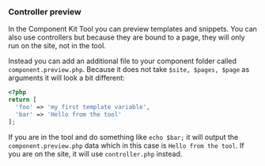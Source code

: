 ### Controller preview

In the Component Kit Tool you can preview templates and snippets. You can also use controllers but because they are bound to a page, they will only run on the site, not in the tool.

Instead you can add an additional file to your component folder called `component.preview.php`. Because it does not take `$site, $pages, $page` as arguments it will look a bit different:

```php
<?php
return [
  'foo' => 'my first template variable',
  'bar' => 'Hello from the tool'
];
```

If you are in the tool and do something like `echo $bar;` it will output the `component.preview.php` data which in this case is `Hello from the tool`. If you are on the site, it will use `controller.php` instead.